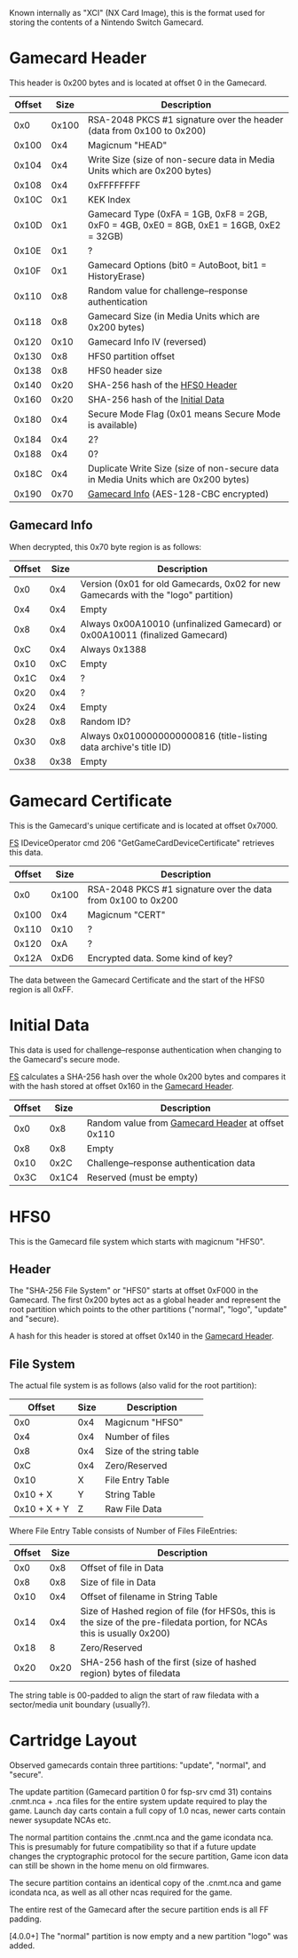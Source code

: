 Known internally as "XCI" (NX Card Image), this is the format used for
storing the contents of a Nintendo Switch Gamecard.

# Gamecard Header

This header is 0x200 bytes and is located at offset 0 in the
Gamecard.

| Offset | Size  | Description                                                                              |
| ------ | ----- | ---------------------------------------------------------------------------------------- |
| 0x0    | 0x100 | RSA-2048 PKCS \#1 signature over the header (data from 0x100 to 0x200)                   |
| 0x100  | 0x4   | Magicnum "HEAD"                                                                          |
| 0x104  | 0x4   | Write Size (size of non-secure data in Media Units which are 0x200 bytes)                |
| 0x108  | 0x4   | 0xFFFFFFFF                                                                               |
| 0x10C  | 0x1   | KEK Index                                                                                |
| 0x10D  | 0x1   | Gamecard Type (0xFA = 1GB, 0xF8 = 2GB, 0xF0 = 4GB, 0xE0 = 8GB, 0xE1 = 16GB, 0xE2 = 32GB) |
| 0x10E  | 0x1   | ?                                                                                        |
| 0x10F  | 0x1   | Gamecard Options (bit0 = AutoBoot, bit1 = HistoryErase)                                  |
| 0x110  | 0x8   | Random value for challenge–response authentication                                       |
| 0x118  | 0x8   | Gamecard Size (in Media Units which are 0x200 bytes)                                     |
| 0x120  | 0x10  | Gamecard Info IV (reversed)                                                              |
| 0x130  | 0x8   | HFS0 partition offset                                                                    |
| 0x138  | 0x8   | HFS0 header size                                                                         |
| 0x140  | 0x20  | SHA-256 hash of the [HFS0 Header](#HFS0_Header "wikilink")                               |
| 0x160  | 0x20  | SHA-256 hash of the [Initial Data](#Initial_Data "wikilink")                             |
| 0x180  | 0x4   | Secure Mode Flag (0x01 means Secure Mode is available)                                   |
| 0x184  | 0x4   | 2?                                                                                       |
| 0x188  | 0x4   | 0?                                                                                       |
| 0x18C  | 0x4   | Duplicate Write Size (size of non-secure data in Media Units which are 0x200 bytes)      |
| 0x190  | 0x70  | [Gamecard Info](#Gamecard_Info "wikilink") (AES-128-CBC encrypted)                       |

## Gamecard Info

When decrypted, this 0x70 byte region is as
follows:

| Offset | Size | Description                                                                        |
| ------ | ---- | ---------------------------------------------------------------------------------- |
| 0x0    | 0x4  | Version (0x01 for old Gamecards, 0x02 for new Gamecards with the "logo" partition) |
| 0x4    | 0x4  | Empty                                                                              |
| 0x8    | 0x4  | Always 0x00A10010 (unfinalized Gamecard) or 0x00A10011 (finalized Gamecard)        |
| 0xC    | 0x4  | Always 0x1388                                                                      |
| 0x10   | 0xC  | Empty                                                                              |
| 0x1C   | 0x4  | ?                                                                                  |
| 0x20   | 0x4  | ?                                                                                  |
| 0x24   | 0x4  | Empty                                                                              |
| 0x28   | 0x8  | Random ID?                                                                         |
| 0x30   | 0x8  | Always 0x0100000000000816 (title-listing data archive's title ID)                  |
| 0x38   | 0x38 | Empty                                                                              |

# Gamecard Certificate

This is the Gamecard's unique certificate and is located at offset
0x7000.

[FS](Filesystem%20services.md "wikilink") IDeviceOperator cmd 206
"GetGameCardDeviceCertificate" retrieves this
data.

| Offset | Size  | Description                                                   |
| ------ | ----- | ------------------------------------------------------------- |
| 0x0    | 0x100 | RSA-2048 PKCS \#1 signature over the data from 0x100 to 0x200 |
| 0x100  | 0x4   | Magicnum "CERT"                                               |
| 0x110  | 0x10  | ?                                                             |
| 0x120  | 0xA   | ?                                                             |
| 0x12A  | 0xD6  | Encrypted data. Some kind of key?                             |

The data between the Gamecard Certificate and the start of the HFS0
region is all 0xFF.

# Initial Data

This data is used for challenge–response authentication when changing to
the Gamecard's secure mode.

[FS](Filesystem%20services.md "wikilink") calculates a SHA-256 hash over
the whole 0x200 bytes and compares it with the hash stored at offset
0x160 in the [Gamecard
Header](#Gamecard_Header "wikilink").

| Offset | Size  | Description                                                                      |
| ------ | ----- | -------------------------------------------------------------------------------- |
| 0x0    | 0x8   | Random value from [Gamecard Header](#Gamecard_Header "wikilink") at offset 0x110 |
| 0x8    | 0x8   | Empty                                                                            |
| 0x10   | 0x2C  | Challenge–response authentication data                                           |
| 0x3C   | 0x1C4 | Reserved (must be empty)                                                         |

# HFS0

This is the Gamecard file system which starts with magicnum "HFS0".

## Header

The "SHA-256 File System" or "HFS0" starts at offset 0xF000 in the
Gamecard. The first 0x200 bytes act as a global header and represent the
root partition which points to the other partitions ("normal", "logo",
"update" and "secure).

A hash for this header is stored at offset 0x140 in the [Gamecard
Header](#Gamecard_Header "wikilink").

## File System

The actual file system is as follows (also valid for the root
partition):

| Offset       | Size | Description              |
| ------------ | ---- | ------------------------ |
| 0x0          | 0x4  | Magicnum "HFS0"          |
| 0x4          | 0x4  | Number of files          |
| 0x8          | 0x4  | Size of the string table |
| 0xC          | 0x4  | Zero/Reserved            |
| 0x10         | X    | File Entry Table         |
| 0x10 + X     | Y    | String Table             |
| 0x10 + X + Y | Z    | Raw File Data            |

Where File Entry Table consists of Number of Files
FileEntries:

| Offset | Size | Description                                                                                                             |
| ------ | ---- | ----------------------------------------------------------------------------------------------------------------------- |
| 0x0    | 0x8  | Offset of file in Data                                                                                                  |
| 0x8    | 0x8  | Size of file in Data                                                                                                    |
| 0x10   | 0x4  | Offset of filename in String Table                                                                                      |
| 0x14   | 0x4  | Size of Hashed region of file (for HFS0s, this is the size of the pre-filedata portion, for NCAs this is usually 0x200) |
| 0x18   | 8    | Zero/Reserved                                                                                                           |
| 0x20   | 0x20 | SHA-256 hash of the first (size of hashed region) bytes of filedata                                                     |

The string table is 00-padded to align the start of raw filedata with a
sector/media unit boundary (usually?).

# Cartridge Layout

Observed gamecards contain three partitions: "update", "normal", and
"secure".

The update partition (Gamecard partition 0 for fsp-srv cmd 31) contains
.cnmt.nca + .nca files for the entire system update required to play the
game. Launch day carts contain a full copy of 1.0 ncas, newer carts
contain newer sysupdate NCAs etc.

The normal partition contains the .cnmt.nca and the game icondata nca.
This is presumably for future compatibility so that if a future update
changes the cryptographic protocol for the secure partition, Game icon
data can still be shown in the home menu on old firmwares.

The secure partition contains an identical copy of the .cnmt.nca and
game icondata nca, as well as all other ncas required for the game.

The entire rest of the Gamecard after the secure partition ends is all
FF padding.

\[4.0.0+\] The "normal" partition is now empty and a new partition
"logo" was added.
